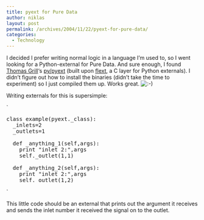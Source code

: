 ```yaml
---
title: pyext for Pure Data
author: niklas
layout: post
permalink: /archives/2004/11/22/pyext-for-pure-data/
categories:
  - Technology
---
```

I decided I prefer writing normal logic in a language I&#8217;m used to, so I went looking for a Python-external for Pure Data. And sure enough, I found [Thomas Grill][1]&#8216;s [py/pyext][2] (built upon <a href="http://grrrr.org/ext/flext/index.html" class="broken_link">flext</a>, a C layer for Python externals). I didn&#8217;t figure out how to install the binaries (didn&#8217;t take the time to experiment) so I just compiled them up. Works great. <img src='http://blog.saers.com/wp-includes/images/smilies/icon_smile.gif' alt=':-)' class='wp-smiley' /> 

Writing externals for this is supersimple:

`
<pre>
class example(pyext._class):
  _inlets=2
  _outlets=1

  def _anything_1(self,args):
    print "inlet 2:",args
    self._outlet(1,1)

  def _anything_2(self,args):
    print "inlet 2:",args
    self._outlet(1,2)
</pre>
<p>`

This little code should be an external that prints out the argument it receives and sends the inlet number it received the signal on to the outlet.

 [1]: http://grrrr.org
 [2]: http://grrrr.org/ext/py/